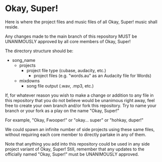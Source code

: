 # Okay, Super!

Here is where the project files and music files of all Okay, Super! music shall reside.

Any changes made to the main branch of this repository MUST be UNANIMOUSLY approved by all core members of Okay, Super!


The directory structure should be:

- song_name
    - projects
        - project file type (cubase, audacity, etc.)
            - project files (e.g. "words.au" as an Audacity file for Words)
    - mixdowns
        - song file output (.wav, .mp3, etc.)


If, for whatever reason you wish to make a change or addition to any file in this repository that
you do not believe would be unanimous right away, feel free to create your own branch and/or fork this repository.
Try to name your branch or your fork as a play on the name "Okay, Super!"

For example, "Okay, Fwooper!" or "okay... super" or "hohkay, duper!"

We could spawn an infinite number of side projects using these same files, without requiring each core member to
directly partake in any of them.

Note that anything you add into this repository could be used in any side project variant of Okay, Super!
Still, remember that any updates to the officially named "Okay, Super!" must be UNANIMOUSLY approved.
